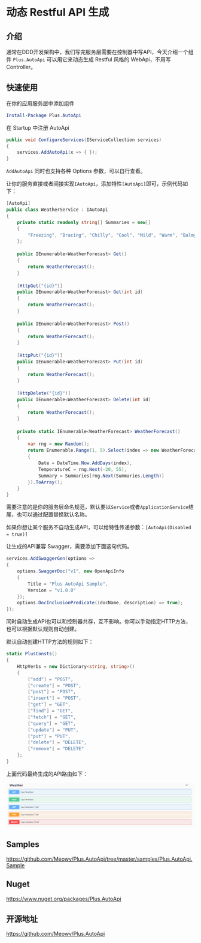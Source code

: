 # 动态 Restful API 生成

## 介绍

通常在DDD开发架构中，我们写完服务层需要在控制器中写API，今天介绍一个组件 `Plus.AutoApi` 可以用它来动态生成 Restful 风格的 WebApi，不用写 Controller。

## 快速使用

在你的应用服务层中添加组件

```PowerShell
Install-Package Plus.AutoApi
```

在 Startup 中注册 AutoApi

```csharp
public void ConfigureServices(IServiceCollection services)
{
    services.AddAutoApi(x => { });
}
```

`AddAutoApi` 同时也支持各种 Options 参数，可以自行查看。

让你的服务直接或者间接实现`IAutoApi`，添加特性`[AutoApi]`即可，示例代码如下：

```csharp
[AutoApi]
public class WeatherService : IAutoApi
{
    private static readonly string[] Summaries = new[]
    {
        "Freezing", "Bracing", "Chilly", "Cool", "Mild", "Warm", "Balmy", "Hot", "Sweltering", "Scorching"
    };

    public IEnumerable<WeatherForecast> Get()
    {
        return WeatherForecast();
    }

    [HttpGet("{id}")]
    public IEnumerable<WeatherForecast> Get(int id)
    {
        return WeatherForecast();
    }

    public IEnumerable<WeatherForecast> Post()
    {
        return WeatherForecast();
    }

    [HttpPut("{id}")]
    public IEnumerable<WeatherForecast> Put(int id)
    {
        return WeatherForecast();
    }

    [HttpDelete("{id}")]
    public IEnumerable<WeatherForecast> Delete(int id)
    {
        return WeatherForecast();
    }

    private static IEnumerable<WeatherForecast> WeatherForecast()
    {
        var rng = new Random();
        return Enumerable.Range(1, 5).Select(index => new WeatherForecast
        {
            Date = DateTime.Now.AddDays(index),
            TemperatureC = rng.Next(-20, 55),
            Summary = Summaries[rng.Next(Summaries.Length)]
        }).ToArray();
    }
}
```

需要注意的是你的服务层命名规范，默认要以`Service`或者`ApplicationService`结尾，也可以通过配置替换默认名称。

如果你想让某个服务不自动生成API，可以给特性传递参数：`[AutoApi(Disabled = true)]`

让生成的API兼容 Swagger，需要添加下面这句代码。

```csharp {8}
services.AddSwaggerGen(options =>
{
    options.SwaggerDoc("v1", new OpenApiInfo
    {
        Title = "Plus AutoApi Sample",
        Version = "v1.0.0"
    });
    options.DocInclusionPredicate((docName, description) => true);
});
```

同时自动生成API也可以和控制器共存，互不影响。你可以手动指定HTTP方法，也可以根据默认规则自动创建。

默认自动创建HTTP方法的规则如下：

```csharp
static PlusConsts()
{
    HttpVerbs = new Dictionary<string, string>()
    {
        ["add"] = "POST",
        ["create"] = "POST",
        ["post"] = "POST",
        ["insert"] = "POST",
        ["get"] = "GET",
        ["find"] = "GET",
        ["fetch"] = "GET",
        ["query"] = "GET",
        ["update"] = "PUT",
        ["put"] = "PUT",
        ["delete"] = "DELETE",
        ["remove"] = "DELETE"
    };
}
```

上面代码最终生成的API路由如下：

![ ](./images/autoapi-01.png)

## Samples

<https://github.com/Meowv/Plus.AutoApi/tree/master/samples/Plus.AutoApi.Sample>

## Nuget

<https://www.nuget.org/packages/Plus.AutoApi>

## 开源地址

<https://github.com/Meowv/Plus.AutoApi>
